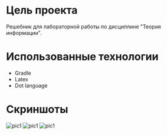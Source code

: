 
# Цель проекта
Решебник для лабораторной работы по дисциплине "Теория информации". 

# Использованные технологии
- Gradle
- Latex
- Dot language

# Скриншоты


![pic1](https://github.com/fizlrock/code2code/images/task.png)
![pic1](https://github.com/fizlrock/code2code/images/executed_task_part1.png)
![pic1](https://github.com/fizlrock/code2code/images/executed_task_part2.png)
